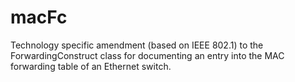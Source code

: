 # macFc
Technology specific amendment (based on IEEE 802.1) to the ForwardingConstruct class for documenting an entry into the MAC forwarding table of an Ethernet switch.
